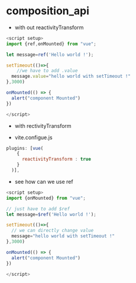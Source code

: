 # composition_api

- with out reactivityTransform

```js
<script setup>
import {ref,onMounted} from "vue";

let message=ref('Hello world !');

setTimeout(()=>{
    //we have to add .value
  message.value="hello world with setTimeout !"
},3000)

onMounted(() => {
  alert("component Mounted")
})

</script>
```

- with rectivityTransform

* vite.configue.js
```js
plugins: [vue(
    {
      reactivityTransform : true
    }
  )],
```
- see how can we use ref

```js
<script setup>
import {onMounted} from "vue";

// just have to add $ref
let message=$ref('Hello world !');

setTimeout(()=>{
  // we can directly change value 
  message="hello world with setTimeout !"
},3000)

onMounted(() => {
  alert("component Mounted")
})

</script>
```

